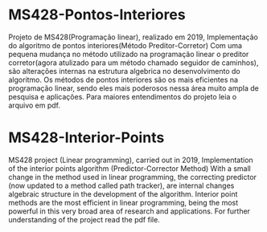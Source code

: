 # MS428-Pontos-Interiores
Projeto de MS428(Programação linear), realizado em 2019,
Implementação do algoritmo de pontos interiores(Método Preditor-Corretor)
Com uma pequena mudança no método utilizado na programação linear o preditor corretor(agora atulizado para um método chamado seguidor de caminhos), são alterações internas 
na estrutura algebrica no desenvolvimento do algoritmo.
Os métodos de pontos interiores são os mais eficientes na programação linear, sendo eles mais poderosos nessa área muito ampla de pesquisa e aplicações.
Para maiores entendimentos do projeto leia o arquivo em pdf.


# MS428-Interior-Points
MS428 project (Linear programming), carried out in 2019,
Implementation of the interior points algorithm (Predictor-Corrector Method)
With a small change in the method used in linear programming, the correcting predictor (now updated to a method called path tracker), are internal changes
algebraic structure in the development of the algorithm.
Interior point methods are the most efficient in linear programming, being the most powerful in this very broad area of research and applications.
For further understanding of the project read the pdf file.
